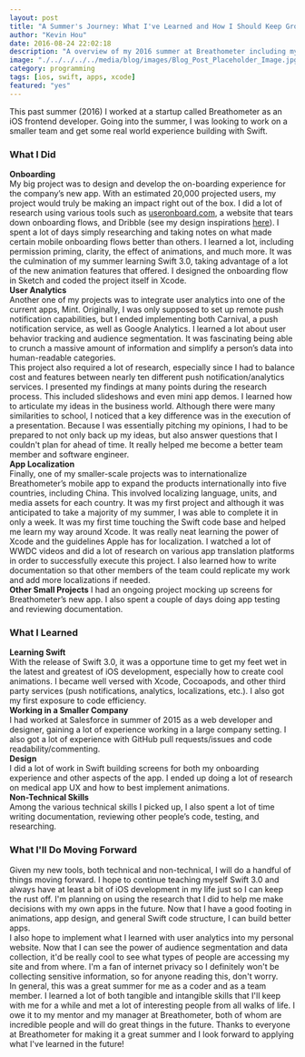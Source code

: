 ```yaml
---
layout: post
title: "A Summer's Journey: What I've Learned and How I Should Keep Growing"
author: "Kevin Hou"
date: 2016-08-24 22:02:18
description: "A overview of my 2016 summer at Breathometer including my projects, what I learned, and what I hope to do going forward."
image: "./../../../../media/blog/images/Blog_Post_Placeholder_Image.jpg"
category: programming
tags: [ios, swift, apps, xcode]
featured: "yes"
---
```

This past summer (2016) I worked at a startup called Breathometer as an iOS frontend developer. Going into the summer, I was looking to work on a smaller team and get some real world experience building with Swift.
<br class="post-line-break">
<h3 class="post-subheader">What I Did</h3>
<b>Onboarding</b><br>
My big project was to design and develop the on-boarding experience for the company’s new app. With an estimated 20,000 projected users, my project would truly be making an impact right out of the box. I did a lot of research using various tools such as <a href="https://www.useronboard.com/">useronboard.com</a>, a website that tears down onboarding flows, and Dribble (see my design inspirations <a href="https://dribbble.com/khou22/buckets/393642-Mobile-Onboarding">here</a>). I spent a lot of days simply researching and taking notes on what made certain mobile onboarding flows better than others. I learned a lot, including permission priming, clarity, the effect of animations, and much more. It was the culmination of my summer learning Swift 3.0, taking advantage of a lot of the new animation features that offered. I designed the onboarding flow in Sketch and coded the project itself in Xcode.
<br class="post-line-break">
<b>User Analytics</b><br>
Another one of my projects was to integrate user analytics into one of the current apps, Mint. Originally, I was only supposed to set up remote push notification capabilities, but I ended implementing both Carnival, a push notification service, as well as Google Analytics. I learned a lot about user behavior tracking and audience segmentation. It was fascinating being able to crunch a massive amount of information and simplify a person’s data into human-readable categories.
<br class="post-line-break">
This project also required a lot of research, especially since I had to balance cost and features between nearly ten different push notification/analytics services. I presented my findings at many points during the research process. This included slideshows and even mini app demos. I learned how to articulate my ideas in the business world. Although there were many similarities to school, I noticed that a key difference was in the execution of a presentation. Because I was essentially pitching my opinions, I had to be prepared to not only back up my ideas, but also answer questions that I couldn't plan for ahead of time. It really helped me become a better team member and software engineer.
<br class="post-line-break">
<b>App Localization</b><br>
Finally, one of my smaller-scale projects was to internationalize Breathometer’s mobile app to expand the products internationally into five countries, including China. This involved localizing language, units, and media assets for each country. It was my first project and although it was anticipated to take a majority of my summer, I was able to complete it in only a week. It was my first time touching the Swift code base and helped me learn my way around Xcode. It was really neat learning the power of Xcode and the guidelines Apple has for localization. I watched a lot of WWDC videos and did a lot of research on various app translation platforms in order to successfully execute this project. I also learned how to write documentation so that other members of the team could replicate my work and add more localizations if needed.
<br class="post-line-break">
<b>Other Small Projects</b>
I had an ongoing project mocking up screens for Breathometer’s new app. I also spent a couple of days doing app testing and reviewing documentation.
<br class="post-line-break">
<h3 class="post-subheader">What I Learned</h3>
<b>Learning Swift</b><br>
With the release of Swift 3.0, it was a opportune time to get my feet wet in the latest and greatest of iOS development, especially how to create cool animations. I became well versed with Xcode, Cocoapods, and other third party services (push notifications, analytics, localizations, etc.). I also got my first exposure to code efficiency.
<br class="post-line-break">
<b>Working in a Smaller Company</b><br>
I had worked at Salesforce in summer of 2015 as a web developer and designer, gaining a lot of experience working in a large company setting. I also got a lot of experience with GitHub pull requests/issues and code readability/commenting.
<br class="post-line-break">
<b>Design</b><br>
I did a lot of work in Swift building screens for both my onboarding experience and other aspects of the app. I ended up doing a lot of research on medical app UX and how to best implement animations.
<br class="post-line-break">
<b>Non-Technical Skills</b><br>
Among the various technical skills I picked up, I also spent a lot of time writing documentation, reviewing other people’s code, testing, and researching.
<br class="post-line-break">
<h3 class="post-subheader">What I'll Do Moving Forward</h3>
Given my new tools, both technical and non-technical, I will do a handful of things moving forward. I hope to continue teaching myself Swift 3.0 and always have at least a bit of iOS development in my life just so I can keep the rust off. I'm planning on using the research that I did to help me make decisions with my own apps in the future. Now that I have a good footing in animations, app design, and general Swift code structure, I can build better apps.
<br class="post-line-break">
I also hope to implement what I learned with user analytics into my personal website. Now that I can see the power of audience segmentation and data collection, it'd be really cool to see what types of people are accessing my site and from where. I'm a fan of internet privacy so I definitely won't be collecting sensitive information, so for anyone reading this, don't worry.
<br class="post-line-break">
In general, this was a great summer for me as a coder and as a team member. I learned a lot of both tangible and intangible skills that I'll keep with me for a while and met a lot of interesting people from all walks of life. I owe it to my mentor and my manager at Breathometer, both of whom are incredible people and will do great things in the future. Thanks to everyone at Breathometer for making it a great summer and I look forward to applying what I've learned in the future!
